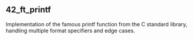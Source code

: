 ## 42_ft_printf
Implementation of the famous printf function from the C standard library, handling multiple format specifiers and edge cases.
